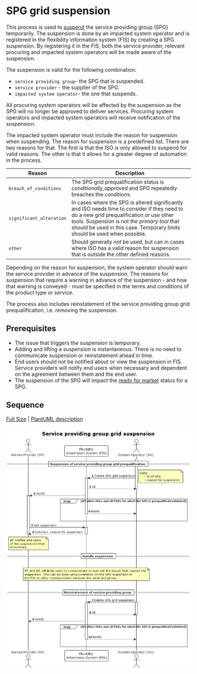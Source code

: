 # SPG grid suspension

This process is used to [suspend](../concepts/suspension.md) the service
providing group (SPG) temporarily.
The suspension is done by an impacted system operator and is registered in the
flexibility information system (FIS) by creating a SPG suspension.
By registering it in the FIS, both the service provider, relevant
procuring and impacted system operators will be made aware of the suspension.

The suspension is valid for the following combination:

* `service providing group`- the SPG that is suspended.
* `service provider` - the supplier of the SPG.
* `impacted system operator`- the one that suspends.

All procuring system operators will be affected by the suspension as the SPG
will no longer be approved to deliver services. Procuring system operators and
impacted system operators will receive notification of the suspension.

The impacted system operator must include the reason for suspension when
suspending. The reason for suspension is a predefined list. There are two
reasons for that. The first is that the ISO is only allowed to suspend for
valid reasons. The other is that it allows for a greater degree of automation
in the process.

| Reason                   | Description                                                                                                                                                                                                                                                           |
|--------------------------|-----------------------------------------------------------------------------------------------------------------------------------------------------------------------------------------------------------------------------------------------------------------------|
| `breach_of_conditions`   | The SPG grid prequalification status is _conditionally_approved_ and SPG repeatedly breaches the conditions.                                                                                                                                                                                    |
| `significant_alteration` | In cases where the SPG is altered significantly and ISO needs time to consider if they need to do a new grid prequalification or use other tools. Suspension is _not the primary tool_ that should be used in this case. Temporary limits should be used when possible. |
| `other`                  | Should generally _not_ be used, but can in cases where ISO has a valid reason for suspension that is outside the other defined reasons.                                                                                                                               |

Depending on the reason for suspension, the system operator should warn the
service provider in advance of the suspension. The reasons for suspension that
require a warning in advance of the suspension - and how that warning is
conveyed - must be specified in the terms and conditions of the product type or
service.

The process also includes reinstatement of the service providing group grid prequalification,
i.e. removing the suspension.

## Prerequisites

* The issue that triggers the suspension is temporary.
* Adding and lifting a suspension is instantaneous. There is no need to
  communicate suspension or reinstatement ahead in time.
* End users should not be notified about or view the suspension in FIS. Service
  providers will notify end users when necessary and dependent on the agreement
  between them and the end user.
* The suspension of the SPG will impact the [ready for market](https://elhub.github.io/flex-information-system/concepts/ready-for-market/)
  status for a SPG.

## Sequence

[Full Size](../diagrams/service_providing_group_grid_suspension.png)
| [PlantUML description](../diagrams/service_providing_group_grid_suspension.plantuml)

![Service Provider Registration](../diagrams/service_providing_group_grid_suspension.png)
